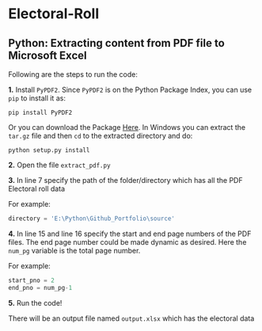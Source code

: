 # Electoral-Roll

Python: Extracting content from PDF file to Microsoft Excel
---
Following are the steps to run the code:

**1.** Install `PyPDF2`. Since `PyPDF2` is on the Python Package Index, you can use `pip` to install it as:

```     
pip install PyPDF2
```
        
Or you can download the Package [Here](https://pypi.python.org/pypi/PyPDF2/). In Windows you can extract the `tar.gz` file and then `cd` to the extracted directory and do:
        
```     
python setup.py install
```

**2.** Open the file `extract_pdf.py`

**3.** In line 7 specify the path of the folder/directory which has all the PDF Electoral roll data

For example:

```python 
directory = 'E:\Python\Github_Portfolio\source'
```

**4.** In line 15 and line 16 specify the start and end page numbers of the PDF files. The end page number could be made dynamic as desired. Here the `num_pg` variable is the total page number.

For example:

```python
start_pno = 2       
end_pno = num_pg-1
```

**5.** Run the code!


There will be an output file named `output.xlsx` which has the electoral data
